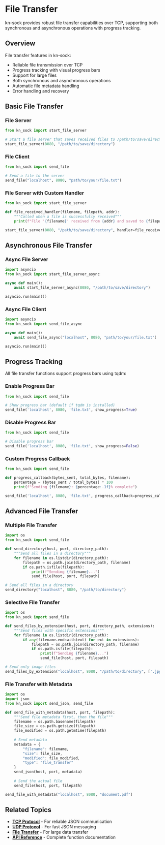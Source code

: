 # File Transfer

kn-sock provides robust file transfer capabilities over TCP, supporting both synchronous and asynchronous operations with progress tracking.

## Overview

File transfer features in kn-sock:
- Reliable file transmission over TCP
- Progress tracking with visual progress bars
- Support for large files
- Both synchronous and asynchronous operations
- Automatic file metadata handling
- Error handling and recovery

## Basic File Transfer

### File Server

```python
from kn_sock import start_file_server

# Start a file server that saves received files to /path/to/save/directory
start_file_server(8080, "/path/to/save/directory")
```

### File Client

```python
from kn_sock import send_file

# Send a file to the server
send_file("localhost", 8080, "path/to/your/file.txt")
```

### File Server with Custom Handler

```python
from kn_sock import start_file_server

def file_received_handler(filename, filepath, addr):
    """Called when a file is successfully received"""
    print(f"File '{filename}' received from {addr} and saved to {filepath}")

start_file_server(8080, "/path/to/save/directory", handler=file_received_handler)
```

## Asynchronous File Transfer

### Async File Server

```python
import asyncio
from kn_sock import start_file_server_async

async def main():
    await start_file_server_async(8080, "/path/to/save/directory")

asyncio.run(main())
```

### Async File Client

```python
import asyncio
from kn_sock import send_file_async

async def main():
    await send_file_async("localhost", 8080, "path/to/your/file.txt")

asyncio.run(main())
```

## Progress Tracking

All file transfer functions support progress bars using tqdm:

### Enable Progress Bar

```python
from kn_sock import send_file

# Show progress bar (default if tqdm is installed)
send_file('localhost', 8080, 'file.txt', show_progress=True)
```

### Disable Progress Bar

```python
from kn_sock import send_file

# Disable progress bar
send_file('localhost', 8080, 'file.txt', show_progress=False)
```

### Custom Progress Callback

```python
from kn_sock import send_file

def progress_callback(bytes_sent, total_bytes, filename):
    percentage = (bytes_sent / total_bytes) * 100
    print(f"Sending {filename}: {percentage:.1f}% complete")

send_file('localhost', 8080, 'file.txt', progress_callback=progress_callback)
```

## Advanced File Transfer

### Multiple File Transfer

```python
import os
from kn_sock import send_file

def send_directory(host, port, directory_path):
    """Send all files in a directory"""
    for filename in os.listdir(directory_path):
        filepath = os.path.join(directory_path, filename)
        if os.path.isfile(filepath):
            print(f"Sending {filename}...")
            send_file(host, port, filepath)

# Send all files in a directory
send_directory("localhost", 8080, "/path/to/directory")
```

### Selective File Transfer

```python
import os
from kn_sock import send_file

def send_files_by_extension(host, port, directory_path, extensions):
    """Send files with specific extensions"""
    for filename in os.listdir(directory_path):
        if any(filename.endswith(ext) for ext in extensions):
            filepath = os.path.join(directory_path, filename)
            if os.path.isfile(filepath):
                print(f"Sending {filename}...")
                send_file(host, port, filepath)

# Send only image files
send_files_by_extension("localhost", 8080, "/path/to/directory", ['.jpg', '.png', '.gif'])
```

### File Transfer with Metadata

```python
import os
import json
from kn_sock import send_json, send_file

def send_file_with_metadata(host, port, filepath):
    """Send file metadata first, then the file"""
    filename = os.path.basename(filepath)
    file_size = os.path.getsize(filepath)
    file_modified = os.path.getmtime(filepath)
    
    # Send metadata
    metadata = {
        "filename": filename,
        "size": file_size,
        "modified": file_modified,
        "type": "file_transfer"
    }
    send_json(host, port, metadata)
    
    # Send the actual file
    send_file(host, port, filepath)

send_file_with_metadata("localhost", 8080, "document.pdf")
```

## Related Topics

- **[TCP Protocol](tcp.md)** - For reliable JSON communication
- **[UDP Protocol](udp.md)** - For fast JSON messaging
- **[File Transfer](file-transfer.md)** - For large data transfer
- **[API Reference](../api-reference.md)** - Complete function documentation 